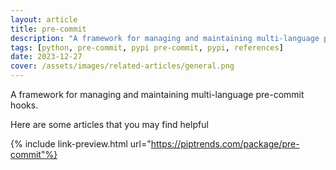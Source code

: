 ```yaml
---
layout: article
title: pre-commit
description: "A framework for managing and maintaining multi-language pre-commit hooks."
tags: [python, pre-commit, pypi pre-commit, pypi, references]
date: 2023-12-27
cover: /assets/images/related-articles/general.png
---
```


A framework for managing and maintaining multi-language pre-commit hooks.

Here are some articles that you may find helpful

{% include link-preview.html url="https://piptrends.com/package/pre-commit"%}